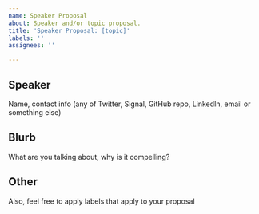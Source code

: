 ```yaml
---
name: Speaker Proposal
about: Speaker and/or topic proposal.
title: 'Speaker Proposal: [topic]'
labels: ''
assignees: ''

---
```


## Speaker

Name, contact info (any of Twitter, Signal, GitHub repo, LinkedIn, email or something else)

## Blurb

What are you talking about, why is it compelling?

## Other

Also, feel free to apply labels that apply to your proposal
